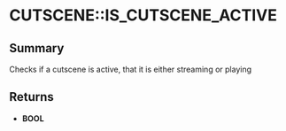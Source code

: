 # CUTSCENE::IS_CUTSCENE_ACTIVE

## Summary
Checks if a cutscene is active, that it is either streaming or playing

## Returns
* **BOOL**